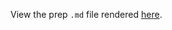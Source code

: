 View the prep `.md` file rendered [here](https://github.com/OHI-Science/bhi/blob/draft/baltic2015/prep/pressures/illegal_oil_discharge/illegal_oil_prep.md).
